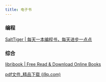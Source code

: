```yaml
---
title: 电子书
---
```


### 编程

[SaltTiger | 每天一本编程书，每天进步一点点](https://salttiger.com/)   




### 综合

[libribook | Free Read & Download Online Books](https://libribook.com/)     

[pdf文件_精品下载 (j9p.com)](http://www.j9p.com/class/r_16_1.html)   